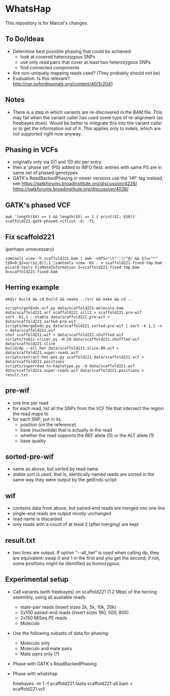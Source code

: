 WhatsHap
========

This repository is for Marcel's changes.

To Do/Ideas
-----------

* Determine best possible phasing that could be achieved:
    * look at covered heterozygous SNPs
    * use only read pairs that cover at least two heterozygous SNPs
    * find connected components
* Are non-uniquely mapping reads used? (They probably should not be)
* Evaluation. Is this relevant?: http://nar.oxfordjournals.org/content/40/5/2041

Notes
-----

* There is a step in which variants are re-discovered in the BAM file. This may
  fail when the variant caller has used some type of re-alignment (as
  freebayes does). Would be better to integrate this into the variant caller or
  to get the information out of it. This applies only to indels, which are not
  supported right now anyway.

Phasing in VCFs
---------------

* originally only via 0|1 and 1|0 etc per entry
* then a 'phase set' (PS) added to INFO field: entries with same PS are in same
set of phased genotypes
* GATK's ReadBackedPhasing in newer versions use the 'HP' tag instead, see
  https://gatkforums.broadinstitute.org/discussion/4226/
  https://gatkforums.broadinstitute.org/discussion/4038/


GATK's phased VCF
-----------------

	awk 'length($4) == 1 && length($5) == 1 { print($2, $10)}' scaffold221-gatk-phased.vcf|cut -d: -f1


Fix scaffold221
---------------

(perhaps unnecessary)

	samtools view -h scaffold221.bam | awk -vOFS="\t" '!/^@/ && $7=="*"{$8=0;$2=or($2,8)};1'|samtools view -bS - > scaffold221-fixed-tmp.bam
	picard-tools FixMateInformation I=scaffold221-fixed-tmp.bam O=scaffold221-fixed.bam


Herring example
---------------

	mkdir build && cd build && cmake ../src && make && cd ..

	scripts/getEnds-vcf.py data/scaffold221-moleculo.bam data/scaffold221.vcf scaffold221 sill2 > scaffold221.pre-wif
	sort -k1,1 --stable data/scaffold221.pre-wif > data/scaffold221.sorted-pre-wif
	scripts/mergeEnds.py data/scaffold221.sorted-pre-wif | sort -k 1,1 -n > data/scaffold221.wif
	shuf scaffold221.wif > data/scaffold221.shuffled-wif
	scripts/tobis-slicer.py -H 20 data/scaffold221.shuffled-wif data/scaffold221.slice
	build/dp --all_het data/scaffold221.slice.00.wif > data/scaffold221.super-reads.wif
	scripts/extract-het-pos.py scaffold221 data/scaffold221.vcf > data/scaffold221.positions
	scripts/superread-to-haplotype.py -O data/scaffold221.wif data/scaffold221.super-reads.wif data/scaffold221.positions > result.txt


pre-wif
-------

* one line per read
* for each read, list all the SNPs from the VCF file that intersect the region the read maps to
* for each SNP, put in its
    * position (on the reference)
    * base (nucleotide) that is actually in the read
    * whether the read supports the REF allele (0) or the ALT allele (1)
    * base quality

sorted-pre-wif
--------------

* same as above, but sorted by read name
* stable sort is used, that is, identically named reads are sorted in the same way they were
  output by the getEnds script

wif
---

* contains data from above, but paired-end reads are merged into one line
* single-end reads are output mostly unchanged
* read name is discarded
* only reads with a count of at least 2 (after merging) are kept


result.txt
----------

* two lines are output. If option "--all_het" is used when calling dp, they are equivalent: swap 0 and 1 in the first and you get the second; if not, some positions might be identified as homozygous.


Experimental setup
------------------

* Call variants (with freebayes) on scaffold221 (1.2 Mbp) of the herring assembly, using all available reads:
	* mate-pair reads (insert sizes 2k, 5k, 10k, 20k)
	* 2x100 paired-end reads (insert sizes 180, 500, 800)
	* 2x150 MiSeq PE reads
	* Moleculo
* Use the following subsets of data for phasing:
	* Moleculo only
	* Moleculo and mate pairs
	* Mate pairs only (?)
* Phase with GATK's ReadBackedPhasing
* Phase with whatshap

	freebayes -m 1 -f scaffold221.fasta scaffold221-all.bam > scaffold221.vcf
